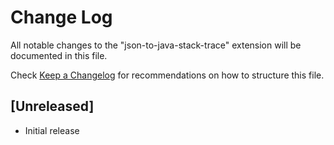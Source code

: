 # Change Log

All notable changes to the "json-to-java-stack-trace" extension will be documented in this file.

Check [Keep a Changelog](http://keepachangelog.com/) for recommendations on how to structure this file.

## [Unreleased]

- Initial release
